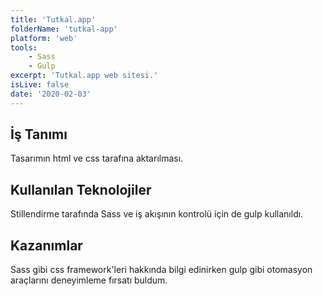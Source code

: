 ```yaml
---
title: 'Tutkal.app'
folderName: 'tutkal-app'
platform: 'web'
tools: 
    - Sass
    - Gulp
excerpt: 'Tutkal.app web sitesi.'
isLive: false
date: '2020-02-03'
---
```


## İş Tanımı

Tasarımın html ve css tarafına aktarılması.

## Kullanılan Teknolojiler

Stillendirme tarafında Sass ve iş akışının kontrolü için de gulp kullanıldı.

## Kazanımlar

Sass gibi css framework'leri hakkında bilgi edinirken gulp gibi otomasyon araçlarını deneyimleme fırsatı buldum.
